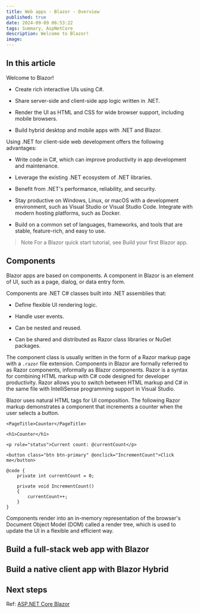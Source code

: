 ```yaml
---
title: Web apps - Blazor - Overview
published: true
date: 2024-09-09 06:53:22
tags: Summary, AspNetCore
description: Welcome to Blazor!
image:
---
```


## In this article

Welcome to Blazor!

 - Create rich interactive UIs using C#.

 - Share server-side and client-side app logic written in .NET.

 - Render the UI as HTML and CSS for wide browser support, including mobile browsers.

 - Build hybrid desktop and mobile apps with .NET and Blazor.

Using .NET for client-side web development offers the following advantages:

- Write code in C#, which can improve productivity in app development and maintenance.

- Leverage the existing .NET ecosystem of .NET libraries.

- Benefit from .NET's performance, reliability, and security.

- Stay productive on Windows, Linux, or macOS with a development environment, such as Visual Studio or Visual Studio Code. Integrate with modern hosting platforms, such as Docker.

- Build on a common set of languages, frameworks, and tools that are stable, feature-rich, and easy to use.

> Note
For a Blazor quick start tutorial, see Build your first Blazor app.

## Components

Blazor apps are based on components. A component in Blazor is an element of UI, such as a page, dialog, or data entry form.

Components are .NET C# classes built into .NET assemblies that:

- Define flexible UI rendering logic.

- Handle user events.

- Can be nested and reused.

- Can be shared and distributed as Razor class libraries or NuGet packages.

The component class is usually written in the form of a Razor markup page with a ```.razor``` file extension. Components in Blazor are formally referred to as Razor components, informally as Blazor components. Razor is a syntax for combining HTML markup with C# code designed for developer productivity. Razor allows you to switch between HTML markup and C# in the same file with IntelliSense programming support in Visual Studio.

Blazor uses natural HTML tags for UI composition. The following Razor markup demonstrates a component that increments a counter when the user selects a button.

```razor
<PageTitle>Counter</PageTitle>

<h1>Counter</h1>

<p role="status">Current count: @currentCount</p>

<button class="btn btn-primary" @onclick="IncrementCount">Click me</button>

@code {
    private int currentCount = 0;

    private void IncrementCount()
    {
        currentCount++;
    }
}
```

Components render into an in-memory representation of the browser's Document Object Model (DOM) called a render tree, which is used to update the UI in a flexible and efficient way.

## Build a full-stack web app with Blazor

## Build a native client app with Blazor Hybrid

## Next steps

Ref: [ASP.NET Core Blazor](https://learn.microsoft.com/en-us/aspnet/core/blazor/?view=aspnetcore-8.0)